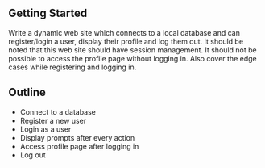 ## Getting Started

Write a dynamic web site which connects to a local database and can register/login a user, display their profile and log them out. It should be noted that this web site should have session management. It should not be possible to access the profile page without logging in. Also cover the edge cases while registering and logging in.

## Outline

- Connect to a database
- Register a new user
- Login as a user
- Display prompts after every action
- Access profile page after logging in
- Log out
